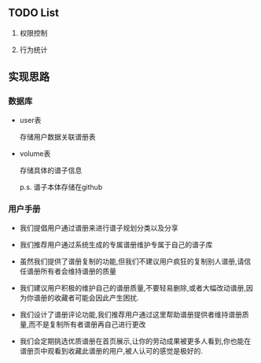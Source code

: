 ## TODO List

1. 权限控制

2. 行为统计



## 实现思路

### 数据库

* user表

    存储用户数据关联谱册表

* volume表

    存储具体的谱子信息

    p.s. 谱子本体存储在github

### 用户手册

* 我们提倡用户通过谱册来进行谱子规划分类以及分享

* 我们推荐用户通过系统生成的专属谱册维护专属于自己的谱子库


* 虽然我们提供了谱册复制的功能,但我们不建议用户疯狂的复制别人谱册,请信任谱册所有者会维持谱册的质量

* 我们建议用户积极的维护自己的谱册质量,不要轻易删除,或者大幅改动谱册,因为你谱册的收藏者可能会因此产生困扰.

*  我们设计了谱册评论功能,我们推荐用户通过这里帮助谱册提供者维持谱册质量,而不是复制所有者谱册再自己进行更改

* 我们会定期挑选优质谱册在首页展示,让你的劳动成果被更多人看到,你也能在谱册页中观看到收藏此谱册的用户,被人认可的感觉是极好的.


